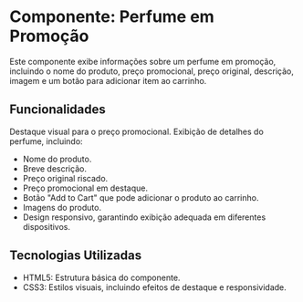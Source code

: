 # Componente: Perfume em Promoção
Este componente exibe informações sobre um perfume em promoção, 
incluindo o nome do produto, preço promocional, preço original, 
descrição, imagem e um botão para adicionar item ao carrinho.

## Funcionalidades
Destaque visual para o preço promocional.
Exibição de detalhes do perfume, incluindo:
- Nome do produto.
- Breve descrição.
- Preço original riscado.
- Preço promocional em destaque.
- Botão "Add to Cart" que pode adicionar o produto ao carrinho.
- Imagens do produto.
- Design responsivo, garantindo exibição adequada em diferentes dispositivos.

## Tecnologias Utilizadas

- HTML5: Estrutura básica do componente.
- CSS3: Estilos visuais, incluindo efeitos de destaque e responsividade.